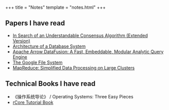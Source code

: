 +++
title = "Notes"
template = "notes.html"
+++

## Papers I have read
- [In Search of an Understandable Consensus Algorithm (Extended Version)](https://raft.github.io/raft.pdf)
- [Architecture of a Database System](https://db.cs.berkeley.edu/papers/fntdb07-architecture.pdf)
- [Apache Arrow DataFusion: A Fast, Embeddable, Modular Analytic Query Engine](https://github.com/apache/datafusion/files/15149988/DataFusion_Query_Engine___SIGMOD_2024-FINAL-mk4.pdf)
- [The Google File System](https://static.googleusercontent.com/media/research.google.com/zh-CN//archive/gfs-sosp2003.pdf)
- [MapReduce: Simplified Data Processing on Large Clusters](https://static.googleusercontent.com/media/research.google.com/zh-CN//archive/mapreduce-osdi04.pdf)

## Technical Books I have read
- 《操作系统导论》 / Operating Systems: Three Easy Pieces
- [rCore Tutorial Book](https://github.com/rcore-os/rCore-Tutorial-Book-v3)